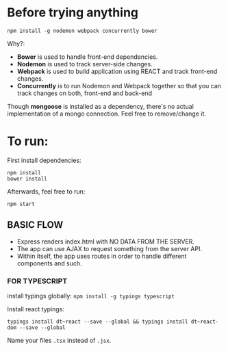 # Before trying anything #

```node
npm install -g nodemon webpack concurrently bower
```

Why?:
* **Bower** is used to handle front-end dependencies.
* **Nodemon** is used to track server-side changes.
* **Webpack** is used to build application using REACT and track front-end changes.
* **Concurrently** is to run Nodemon and Webpack together so that you can track changes on both, front-end and back-end

Though **mongoose** is installed as a dependency, there's no actual implementation of a mongo connection. Feel free to remove/change it.

# To run: #
First install dependencies:
```node
npm install
bower install
```
Afterwards, feel free to run:
```node
npm start
```

## BASIC FLOW ##

* Express renders index.html with NO DATA FROM THE SERVER.
* The app can use AJAX to request something from the server API.
* Within itself, the app uses routes in order to handle different components and such.


### FOR TYPESCRIPT ###
install typings globally: 
``` npm install -g typings typescript ```

Install react typings:
```
typings install dt~react --save --global && typings install dt~react-dom --save --global
``` 

Name your files ```.tsx``` instead of ```.jsx```.
